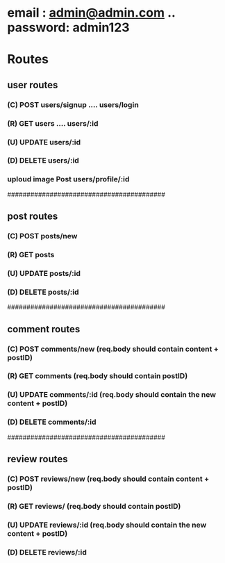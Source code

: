 # email : admin@admin.com  ..  password: admin123


# Routes

## user routes
### (C) POST   users/signup  ....  users/login
### (R) GET    users         ....  users/:id
### (U) UPDATE users/:id
### (D) DELETE users/:id
### uploud image Post users/profile/:id 
#########################################
## post routes
### (C) POST   posts/new
### (R) GET    posts
### (U) UPDATE posts/:id
### (D) DELETE posts/:id
#########################################
## comment routes
### (C) POST   comments/new    (req.body should contain content + postID)
### (R) GET    comments        (req.body should contain postID)
### (U) UPDATE comments/:id    (req.body should contain the new content + postID)
### (D) DELETE comments/:id
#########################################
## review routes
### (C) POST   reviews/new     (req.body should contain content + postID)
### (R) GET    reviews/        (req.body should contain postID)
### (U) UPDATE reviews/:id     (req.body should contain the new content + postID)
### (D) DELETE reviews/:id

